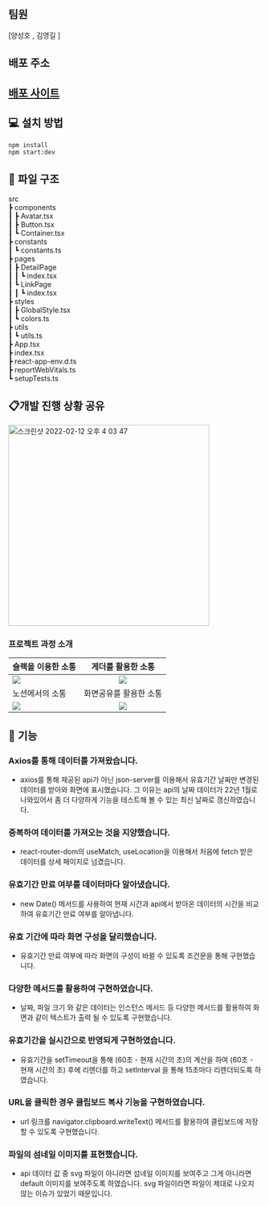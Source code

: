 ## 팀원

[양성호 , 김영길 ]

## 배포 주소

## <a href="https://timely-belekoy-84e564.netlify.app/">배포 사이트</a>

## 💻 설치 방법

    npm install
    npm start:dev

## 📂 파일 구조

src  
 ┣ components  
 ┃ ┣ Avatar.tsx  
 ┃ ┣ Button.tsx  
 ┃ ┗ Container.tsx  
 ┣ constants  
 ┃ ┗ constants.ts  
 ┣ pages  
 ┃ ┣ DetailPage  
 ┃ ┃ ┗ index.tsx  
 ┃ ┗ LinkPage  
 ┃ ┃ ┗ index.tsx  
 ┣ styles  
 ┃ ┣ GlobalStyle.tsx  
 ┃ ┗ colors.ts  
 ┣ utils  
 ┃ ┗ utils.ts  
 ┣ App.tsx  
 ┣ index.tsx  
 ┣ react-app-env.d.ts  
 ┣ reportWebVitals.ts  
 ┗ setupTests.ts

## 📋개발 진행 상황 공유

<img width="400" alt="스크린샷 2022-02-12 오후 4 03 47" src="https://user-images.githubusercontent.com/80146176/153703072-7779ad79-3620-4a81-b4e4-dacb6da59c4e.png">

### 프로젝트 과정 소개

| 슬랙을 이용한 소통                                                                                                             |                                                       게더를 활용한 소통                                                       |
| :----------------------------------------------------------------------------------------------------------------------------- | :----------------------------------------------------------------------------------------------------------------------------: |
| <img width="auto" src="https://user-images.githubusercontent.com/80146176/153052997-f2ca6637-40f8-4e7f-9609-f4885577706a.png"> | <img width="auto" src="https://user-images.githubusercontent.com/80146176/153053947-7be40938-62f8-4dd9-a54b-7328ea550546.png"> |
| 노션에서의 소통                                                                                                                |                                                     화면공유를 활용한 소통                                                     |
| <img width="auto" src="https://user-images.githubusercontent.com/80146176/153054588-6194940a-a76d-4fde-a164-2efb3989d6e8.png"> | <img width="auto" src="https://user-images.githubusercontent.com/80146176/153054110-d7c4169e-3824-4903-8ca5-fc4aec044055.png"> |

## 📝 기능

### Axios를 통해 데이터를 가져왔습니다.

- axios를 통해 제공된 api가 아닌 json-server를 이용해서 유효기간 날짜만 변경된 데이터를 받아와 화면에 표시했습니다. 그 이유는 api의 날짜 데이터가 22년 1월로 나와있어서 좀 더 다양하게 기능을 테스트해 볼 수 있는 최신 날짜로 갱신하였습니다.

### 중복하여 데이터를 가져오는 것을 지양했습니다.

- react-router-dom의 useMatch, useLocation을 이용해서 처음에 fetch 받은 데이터를 상세 페이지로 넘겼습니다.

### 유효기간 만료 여부를 데이터마다 알아냈습니다.

- new Date() 메서드를 사용하여 현재 시간과 api에서 받아온 데이터의 시간을 비교하여 유효기간 만료 여부를 알아냅니다.

### 유효 기간에 따라 화면 구성을 달리했습니다.

- 유효기간 만료 여부에 따라 화면의 구성이 바뀔 수 있도록 조건문을 통해 구현했습니다.

### 다양한 메서드를 활용하여 구현하였습니다.

- 날짜, 파일 크기 와 같은 데이터는 인스턴스 메서드 등 다양한 메서드를 활용하여 화면과 같이 텍스트가 출력 될 수 있도록 구현했습니다.

### 유효기간을 실시간으로 반영되게 구현하였습니다.

- 유효기간을 setTimeout을 통해 (60초 - 현재 시간의 초)의 계산을 하여 (60초 - 현재 시간의 초) 후에 리렌더를 하고 setInterval 을 통해 15초마다 리렌더되도록 하였습니다.

### URL을 클릭한 경우 클립보드 복사 기능을 구현하였습니다.

- url 링크를 navigator.clipboard.writeText() 메서드를 활용하여 클립보드에 저장할 수 있도록 구현했습니다.

### 파일의 섬네일 이미지를 표현했습니다.

- api 데이터 값 중 svg 파일이 아니라면 섬네일 이미지를 보여주고 그게 아니라면 default 이미지를 보여주도록 하였습니다. svg 파일이라면 파일이 제대로 나오지 않는 이슈가 있었기 때문입니다.
